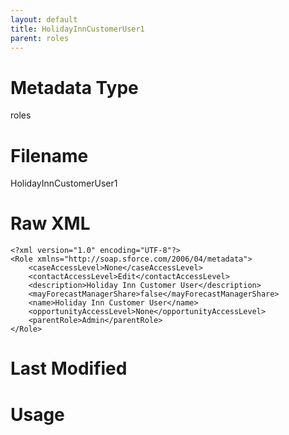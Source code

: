 ```yaml
---
layout: default
title: HolidayInnCustomerUser1
parent: roles
---
```

# Metadata Type
roles


# Filename 
HolidayInnCustomerUser1


# Raw XML
```
<?xml version="1.0" encoding="UTF-8"?>
<Role xmlns="http://soap.sforce.com/2006/04/metadata">
    <caseAccessLevel>None</caseAccessLevel>
    <contactAccessLevel>Edit</contactAccessLevel>
    <description>Holiday Inn Customer User</description>
    <mayForecastManagerShare>false</mayForecastManagerShare>
    <name>Holiday Inn Customer User</name>
    <opportunityAccessLevel>None</opportunityAccessLevel>
    <parentRole>Admin</parentRole>
</Role>
```


# Last Modified


# Usage
